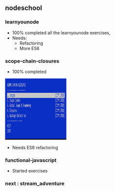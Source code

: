## nodeschool

### learnyounode

- 100% completed all the learnyounode exercises,
- Needs:
    - Refactoring
    - More ES6
  
### scope-chain-closures

- 100% completed

<img src="scope-chains-closures/sccjs.png" alt="scope-chain-closures" width="200" height="200"/>
  
- Needs ES6 refactoring

### functional-javascript

- Started exercises

### next : stream_adventure





